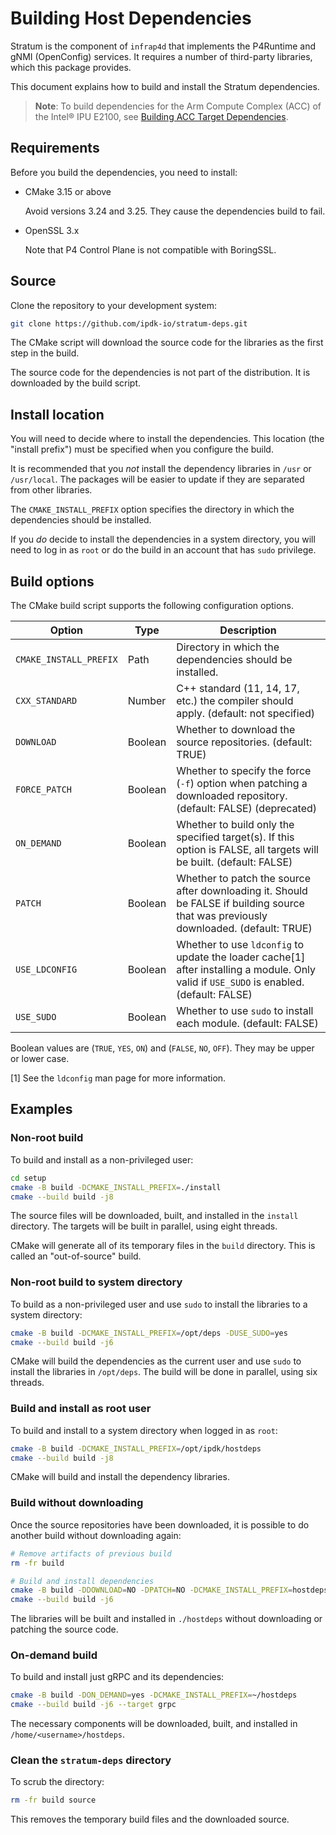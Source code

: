 # Building Host Dependencies

Stratum is the component of `infrap4d` that implements the P4Runtime and gNMI
(OpenConfig) services. It requires  a number of third-party libraries, which
this package provides.

This document explains how to build and install the Stratum dependencies.

> **Note**: To build dependencies for the Arm Compute Complex (ACC) of the
Intel&reg; IPU E2100, see
[Building ACC Target Dependencies](building-acc-target-deps.md).

## Requirements

Before you build the dependencies, you need to install:

- CMake 3.15 or above

  Avoid versions 3.24 and 3.25. They cause the dependencies build to fail.

- OpenSSL 3.x

  Note that P4 Control Plane is not compatible with BoringSSL.

## Source

Clone the repository to your development system:

```bash
git clone https://github.com/ipdk-io/stratum-deps.git
```

The CMake script will download the source code for the libraries as the
first step in the build.

The source code for the dependencies is not part of the distribution.
It is downloaded by the build script.

## Install location

You will need to decide where to install the dependencies. This location
(the "install prefix") must be specified when you configure the build.

It is recommended that you _not_ install the dependency libraries in `/usr`
or `/usr/local`. The packages will be easier to update if they are separated
from other libraries.

The `CMAKE_INSTALL_PREFIX` option specifies the directory in which the
dependencies should be installed.

If you _do_ decide to install the dependencies in a system directory, you
will need to log in as `root` or do the build in an account that has `sudo`
privilege.

## Build options

The CMake build script supports the following configuration options.

| Option | Type | Description |
| ------ | ---- | ----------- |
| `CMAKE_INSTALL_PREFIX` | Path | Directory in which the dependencies should be installed. |
| `CXX_STANDARD` | Number | C++ standard (11, 14, 17, etc.) the compiler should apply. (default: not specified) |
| `DOWNLOAD` | Boolean | Whether to download the source repositories. (default: TRUE) |
| `FORCE_PATCH` | Boolean | Whether to specify the force (`-f`) option when patching a downloaded repository. (default: FALSE) (deprecated) |
| `ON_DEMAND` | Boolean | Whether to build only the specified target(s). If this option is FALSE, all targets will be built. (default: FALSE) |
| `PATCH` | Boolean | Whether to patch the source after downloading it. Should be FALSE if building source that was previously downloaded. (default: TRUE) |
| `USE_LDCONFIG` | Boolean | Whether to use `ldconfig` to update the loader cache[1] after installing a module. Only valid if `USE_SUDO` is enabled. (default: FALSE) |
| `USE_SUDO` | Boolean | Whether to use `sudo` to install each module. (default: FALSE) |

Boolean values are (`TRUE`, `YES`, `ON`) and (`FALSE`, `NO`, `OFF`).
They may be upper or lower case.

[1] See the `ldconfig` man page for more information.

## Examples

### Non-root build

To build and install as a non-privileged user:

```bash
cd setup
cmake -B build -DCMAKE_INSTALL_PREFIX=./install
cmake --build build -j8
```

The source files will be downloaded, built, and installed in the `install`
directory. The targets will be built in parallel, using eight threads.

CMake will generate all of its temporary files in the `build` directory.
This is called an "out-of-source" build.

### Non-root build to system directory

To build as a non-privileged user and use `sudo` to install the libraries to
a system directory:

```bash
cmake -B build -DCMAKE_INSTALL_PREFIX=/opt/deps -DUSE_SUDO=yes
cmake --build build -j6
```

CMake will build the dependencies as the current user and use `sudo` to
install the libraries in `/opt/deps`. The build will be done in parallel,
using six threads.

### Build and install as root user

To build and install to a system directory when logged in as `root`:

```bash
cmake -B build -DCMAKE_INSTALL_PREFIX=/opt/ipdk/hostdeps
cmake --build build -j8
```

CMake will build and install the dependency libraries.

### Build without downloading

Once the source repositories have been downloaded, it is possible to do
another build without downloading again:

```bash
# Remove artifacts of previous build
rm -fr build

# Build and install dependencies
cmake -B build -DDOWNLOAD=NO -DPATCH=NO -DCMAKE_INSTALL_PREFIX=hostdeps
cmake --build build -j6
```

The libraries will be built and installed in `./hostdeps` without downloading
or patching the source code.

<!--
### Build using Ninja

To build the Stratum dependencies using Ninja instead of GNU Make:

```bash
cmake -B build -G Ninja -DCMAKE_INSTALL_PREFIX=deps
cmake --build build -j6
```
-->

### On-demand build

To build and install just gRPC and its dependencies:

```bash
cmake -B build -DON_DEMAND=yes -DCMAKE_INSTALL_PREFIX=~/hostdeps
cmake --build build -j6 --target grpc
```

The necessary components will be downloaded, built, and installed in
`/home/<username>/hostdeps`.

### Clean the `stratum-deps` directory

To scrub the directory:

```bash
rm -fr build source
```

This removes the temporary build files and the downloaded source.
